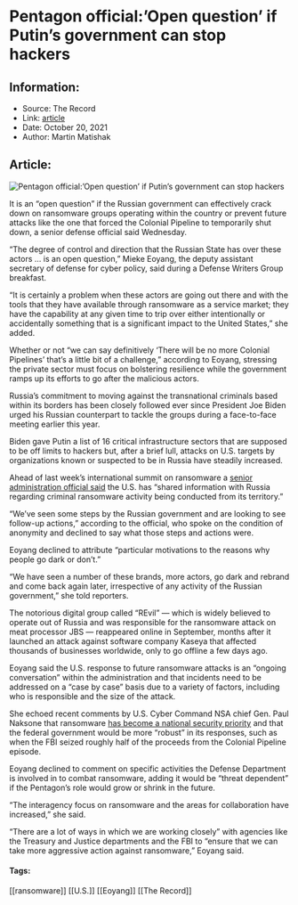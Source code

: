 # Pentagon official:’Open question’ if Putin’s government can stop hackers
### 

## Information:
+ Source: The Record
+ Link: [article](https://therecord.media/pentagon-officialopen-question-if-putins-government-can-stop-hackers/)
+ Date: October 20, 2021
+ Author: Martin Matishak


## Article:
![Pentagon official:’Open question’ if Putin’s government can stop hackers](https://therecord.media/wp-content/uploads/2021/08/bigstock-Us-Pentagon-In-Washington-Dc-B-264708484-1-1.jpg)

It is an “open question” if the Russian government can effectively crack down on ransomware groups operating within the country or prevent future attacks like the one that forced the Colonial Pipeline to temporarily shut down, a senior defense official said Wednesday.


“The degree of control and direction that the Russian State has over these actors … is an open question,” Mieke Eoyang, the deputy assistant secretary of defense for cyber policy, said during a Defense Writers Group breakfast.


“It is certainly a problem when these actors are going out there and with the tools that they have available through ransomware as a service market; they have the capability at any given time to trip over either intentionally or accidentally something that is a significant impact to the United States,” she added.


Whether or not “we can say definitively ‘There will be no more Colonial Pipelines’ that’s a little bit of a challenge,” according to Eoyang, stressing the private sector must focus on bolstering resilience while the government ramps up its efforts to go after the malicious actors.


Russia’s commitment to moving against the transnational criminals based within its borders has been closely followed ever since President Joe Biden urged his Russian counterpart to tackle the groups during a face-to-face meeting earlier this year.


Biden gave Putin a list of 16 critical infrastructure sectors that are supposed to be off limits to hackers but, after a brief lull, attacks on U.S. targets by organizations known or suspected to be in Russia have steadily increased.


Ahead of last week’s international summit on ransomware a [senior administration official said](https://therecord.media/u-s-convenes-30-countries-on-ransomware-threat-without-russia-or-china/) the U.S. has “shared information with Russia regarding criminal ransomware activity being conducted from its territory.”


“We’ve seen some steps by the Russian government and are looking to see follow-up actions,” according to the official, who spoke on the condition of anonymity and declined to say what those steps and actions were.


Eoyang declined to attribute “particular motivations to the reasons why people go dark or don’t.”


“We have seen a number of these brands, more actors, go dark and rebrand and come back again later, irrespective of any activity of the Russian government,” she told reporters.


The notorious digital group called “REvil” — which is widely believed to operate out of Russia and was responsible for the ransomware attack on meat processor JBS — reappeared online in September, months after it launched an attack against software company Kaseya that affected thousands of businesses worldwide, only to go offline a few days ago.


Eoyang said the U.S. response to future ransomware attacks is an “ongoing conversation” within the administration and that incidents need to be addressed on a “case by case” basis due to a variety of factors, including who is responsible and the size of the attack.


She echoed recent comments by U.S. Cyber Command NSA chief Gen. Paul Naksone that ransomware [has become a national security priority](https://therecord.media/nsa-chief-predicts-u-s-will-face-ransomware-every-single-day-for-years-to-come/) and that the federal government would be more “robust” in its responses, such as when the FBI seized roughly half of the proceeds from the Colonial Pipeline episode.


Eoyang declined to comment on specific activities the Defense Department is involved in to combat ransomware, adding it would be “threat dependent” if the Pentagon’s role would grow or shrink in the future.


“The interagency focus on ransomware and the areas for collaboration have increased,” she said. 


“There are a lot of ways in which we are working closely” with agencies like the Treasury and Justice departments and the FBI to “ensure that we can take more aggressive action against ransomware,” Eoyang said.





#### Tags:
[[ransomware]] [[U.S.]] [[Eoyang]] [[The Record]]
